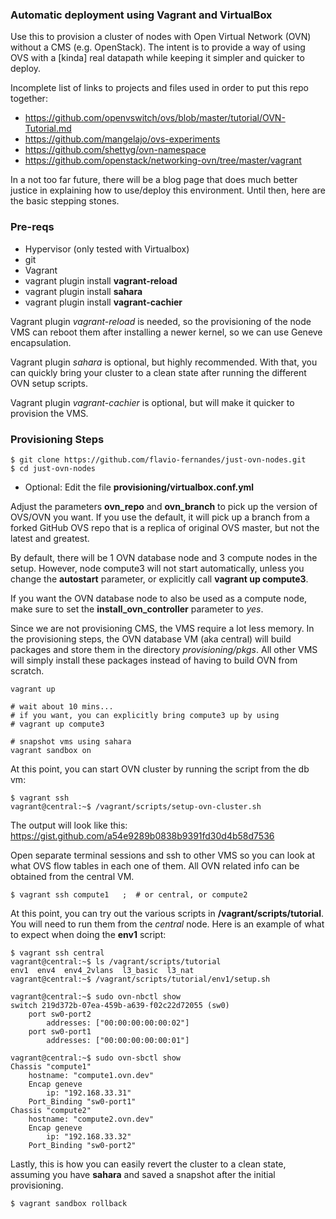 ### Automatic deployment using Vagrant and VirtualBox

Use this to provision a cluster of nodes with Open Virtual Network
(OVN) without a CMS (e.g. OpenStack). The intent is to provide a way of using OVS
with a [kinda] real datapath while keeping it simpler and quicker to deploy.

Incomplete list of links to projects and files used in order to put this repo together:

- https://github.com/openvswitch/ovs/blob/master/tutorial/OVN-Tutorial.md
- https://github.com/mangelajo/ovs-experiments
- https://github.com/shettyg/ovn-namespace
- https://github.com/openstack/networking-ovn/tree/master/vagrant

In a not too far future, there will be a blog page that does much better justice in explaining how to use/deploy this environment. Until then, here are the basic stepping stones.

### Pre-reqs

- Hypervisor (only tested with Virtualbox)
- git
- Vagrant
- vagrant plugin install **vagrant-reload**
- vagrant plugin install **sahara**
- vagrant plugin install **vagrant-cachier**

Vagrant plugin _vagrant-reload_ is needed, so the provisioning of the node VMS can reboot them after installing a newer kernel, so we can use Geneve encapsulation.

Vagrant plugin _sahara_ is optional, but highly recommended. With that, you can quickly bring your cluster to a clean state after running the different OVN setup scripts.

Vagrant plugin _vagrant-cachier_ is optional, but will make it quicker to provision the VMS.

### Provisioning Steps

    $ git clone https://github.com/flavio-fernandes/just-ovn-nodes.git
    $ cd just-ovn-nodes

- Optional: Edit the file **provisioning/virtualbox.conf.yml**

Adjust the parameters **ovn_repo** and **ovn_branch** to pick up the version of OVS/OVN you want. If you use the default, it will pick up a branch from a forked GitHub OVS repo that is a replica of original OVS master, but not the latest and greatest.

By default, there will be 1 OVN database node and 3 compute nodes in the setup.
However, node compute3 will not start automatically, unless you change the **autostart** parameter, or explicitly call **vagrant up compute3**.

If you want the OVN database node to also be used as a compute node, make sure
to set the **install_ovn_controller** parameter to _yes_.

Since we are not provisioning CMS, the VMS require a lot less memory. In the provisioning steps, the OVN database VM (aka central) will build packages and store them in the directory _provisioning/pkgs_. All other VMS will simply install these packages instead of having to build OVN from scratch.

    vagrant up

    # wait about 10 mins...
    # if you want, you can explicitly bring compute3 up by using
    # vagrant up compute3

    # snapshot vms using sahara
    vagrant sandbox on

At this point, you can start OVN cluster by running the script from the db vm:

    $ vagrant ssh
    vagrant@central:~$ /vagrant/scripts/setup-ovn-cluster.sh

The output will look like this: https://gist.github.com/a54e9289b0838b9391fd30d4b58d7536

Open separate terminal sessions and ssh to other VMS so you can look at what OVS flow tables in each one of them. All OVN related info can be obtained from the central VM.

    $ vagrant ssh compute1   ;  # or central, or compute2

At this point, you can try out the various scripts in **/vagrant/scripts/tutorial**. You will
need to run them from the _central_ node.
Here is an example of what to expect when doing the **env1** script:

    $ vagrant ssh central
    vagrant@central:~$ ls /vagrant/scripts/tutorial
    env1  env4  env4_2vlans  l3_basic  l3_nat
    vagrant@central:~$ /vagrant/scripts/tutorial/env1/setup.sh

    vagrant@central:~$ sudo ovn-nbctl show
    switch 219d372b-07ea-459b-a639-f02c22d72055 (sw0)
        port sw0-port2
            addresses: ["00:00:00:00:00:02"]
        port sw0-port1
            addresses: ["00:00:00:00:00:01"]

    vagrant@central:~$ sudo ovn-sbctl show
    Chassis "compute1"
        hostname: "compute1.ovn.dev"
        Encap geneve
            ip: "192.168.33.31"
        Port_Binding "sw0-port1"
    Chassis "compute2"
        hostname: "compute2.ovn.dev"
        Encap geneve
            ip: "192.168.33.32"
        Port_Binding "sw0-port2"

Lastly, this is how you can easily revert the cluster to a clean state,
assuming you have **sahara** and saved a snapshot after the initial provisioning.

    $ vagrant sandbox rollback
